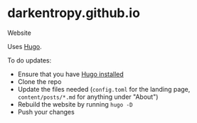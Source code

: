 # darkentropy.github.io
Website

Uses [Hugo](https://gohugo.io/). 

To do updates: 
- Ensure that you have [Hugo installed](https://gohugo.io/getting-started/quick-start/#step-1-install-hugo)
- Clone the repo
- Update the files needed (`config.toml` for the landing page, `content/posts/*.md` for anything under "About")
- Rebuild the website by running `hugo -D`
- Push your changes
